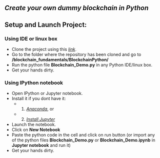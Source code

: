 ## _Create your own dummy blockchain in Python_

## Setup and Launch Project:
### Using IDE or linux box
- Clone the project using this *[link](https://github.com/anubhp/blockchain_fundamentals.git)*.
- Go to the folder where the repository has been cloned and go to **/blockchain_fundamentals/BlockchainPython/**  
- Run the python file **Blockchain_Demo.py** in any Python IDE/linux box. 
- Get your hands dirty.

### Using IPython notebook
- Open IPython or Jupyter notebook.
- Install it if you dont have it: 
  - 1) *[Anaconda](https://www.anaconda.com/download/)*, or 
  - 2) *[Install Jupyter](http://jupyter.org/install)*
- Launch the notebook.
- Click on **New Notebook**
- Paste the python code in the cell and click on run button (or import any of the python files **Blockchain_Demo.py** or **Blockchain_Demo.ipynb** in **Jupyter notebook** and run it)
- Get your hands dirty.
